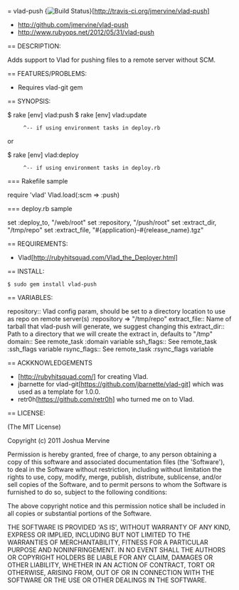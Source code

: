 = vlad-push {<img src="https://secure.travis-ci.org/jmervine/vlad-push.png?branch=master" alt="Build Status" />}[http://travis-ci.org/jmervine/vlad-push]

* http://github.com/jmervine/vlad-push
* http://www.rubyops.net/2012/05/31/vlad-push

== DESCRIPTION:

Adds support to Vlad for pushing files to a remote server without SCM.


== FEATURES/PROBLEMS:

* Requires vlad-git gem

== SYNOPSIS:

  $ rake [env] vlad:push
  $ rake [env] vlad:update

         ^-- if using environment tasks in deploy.rb

  or

  $ rake [env] vlad:deploy

         ^-- if using environment tasks in deploy.rb

=== Rakefile sample

  require 'vlad'
  Vlad.load(:scm => :push)

=== deploy.rb sample

  set :deploy_to, "/web/root"
  set :repository, "/push/root"
  set :extract_dir, "/tmp/repo"
  set :extract_file, "#{application}-#{release_name}.tgz"

== REQUIREMENTS:

* Vlad[http://rubyhitsquad.com/Vlad_the_Deployer.html]

== INSTALL:

    $ sudo gem install vlad-push

== VARIABLES:

repository::	        Vlad config param, should be set to a directory location
			to use as repo on remote server(s)
                        :repository => "/tmp/repo"
extract_file::          Name of tarball that vlad-push will generate, we suggest changing this
extract_dir::           Path to a directory that we will create the extract in, defaults to "/tmp"
domain::	        See remote_task :domain variable
ssh_flags::             See remote_task :ssh_flags variable
rsync_flags::           See remote_task :rsync_flags variable

== ACKKNOWLEDGEMENTS

* [http://rubyhitsquad.com/] for creating Vlad.
* jbarnette for vlad-git[https://github.com/jbarnette/vlad-git] which was used as a template for 1.0.0.
* retr0h[https://github.com/retr0h] who turned me on to Vlad.


== LICENSE:

(The MIT License)

Copyright (c) 2011 Joshua Mervine

Permission is hereby granted, free of charge, to any person obtaining
a copy of this software and associated documentation files (the
'Software'), to deal in the Software without restriction, including
without limitation the rights to use, copy, modify, merge, publish,
distribute, sublicense, and/or sell copies of the Software, and to
permit persons to whom the Software is furnished to do so, subject to
the following conditions:

The above copyright notice and this permission notice shall be
included in all copies or substantial portions of the Software.

THE SOFTWARE IS PROVIDED 'AS IS', WITHOUT WARRANTY OF ANY KIND,
EXPRESS OR IMPLIED, INCLUDING BUT NOT LIMITED TO THE WARRANTIES OF
MERCHANTABILITY, FITNESS FOR A PARTICULAR PURPOSE AND NONINFRINGEMENT.
IN NO EVENT SHALL THE AUTHORS OR COPYRIGHT HOLDERS BE LIABLE FOR ANY
CLAIM, DAMAGES OR OTHER LIABILITY, WHETHER IN AN ACTION OF CONTRACT,
TORT OR OTHERWISE, ARISING FROM, OUT OF OR IN CONNECTION WITH THE
SOFTWARE OR THE USE OR OTHER DEALINGS IN THE SOFTWARE.
